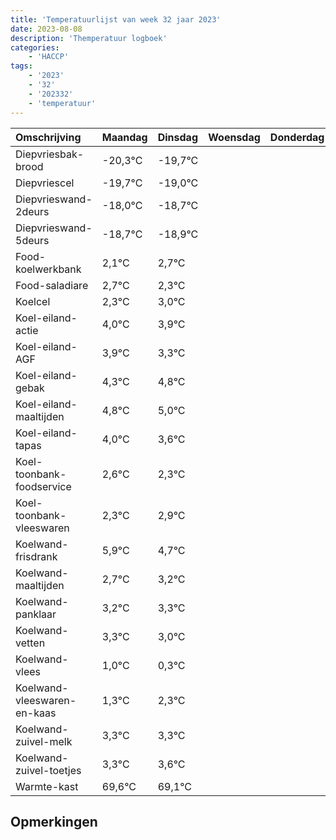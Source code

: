 ```yaml
---
title: 'Temperatuurlijst van week 32 jaar 2023'
date: 2023-08-08
description: 'Themperatuur logboek'
categories:
    - 'HACCP'
tags:
    - '2023'
    - '32'
    - '202332'
    - 'temperatuur'
---
```

|Omschrijving|Maandag|Dinsdag|Woensdag|Donderdag|Vrijdag|Zaterdag|Zondag|
|:---|:---|:---|:---|:---|:---|:---|:---|
|Diepvriesbak-brood|-20,3°C|-19,7°C| | | | | |
|Diepvriescel|-19,7°C|-19,0°C| | | | | |
|Diepvrieswand-2deurs|-18,0°C|-18,7°C| | | | | |
|Diepvrieswand-5deurs|-18,7°C|-18,9°C| | | | | |
|Food-koelwerkbank|2,1°C|2,7°C| | | | | |
|Food-saladiare|2,7°C|2,3°C| | | | | |
|Koelcel|2,3°C|3,0°C| | | | | |
|Koel-eiland-actie|4,0°C|3,9°C| | | | | |
|Koel-eiland-AGF|3,9°C|3,3°C| | | | | |
|Koel-eiland-gebak|4,3°C|4,8°C| | | | | |
|Koel-eiland-maaltijden|4,8°C|5,0°C| | | | | |
|Koel-eiland-tapas|4,0°C|3,6°C| | | | | |
|Koel-toonbank-foodservice|2,6°C|2,3°C| | | | | |
|Koel-toonbank-vleeswaren|2,3°C|2,9°C| | | | | |
|Koelwand-frisdrank|5,9°C|4,7°C| | | | | |
|Koelwand-maaltijden|2,7°C|3,2°C| | | | | |
|Koelwand-panklaar|3,2°C|3,3°C| | | | | |
|Koelwand-vetten|3,3°C|3,0°C| | | | | |
|Koelwand-vlees|1,0°C|0,3°C| | | | | |
|Koelwand-vleeswaren-en-kaas|1,3°C|2,3°C| | | | | |
|Koelwand-zuivel-melk|3,3°C|3,3°C| | | | | |
|Koelwand-zuivel-toetjes|3,3°C|3,6°C| | | | | |
|Warmte-kast|69,6°C|69,1°C| | | | | |

## Opmerkingen


